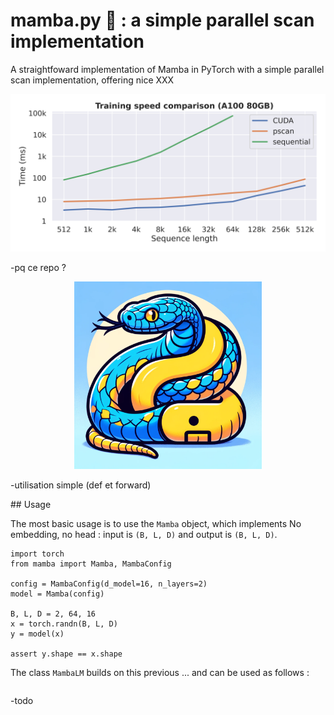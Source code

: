 # mamba.py 🐍 : a simple parallel scan implementation
A straightfoward implementation of Mamba in PyTorch with a simple parallel scan implementation, offering nice XXX

![speed comparison](img/speed_comparison.png)

-pq ce repo ?

<p align="center">
    <img src="img/logo.png" alt="Image Description" width="300" height="300" alt="python mamba"/>
</p>

-utilisation simple (def et forward)

## Usage

The most basic usage is to use the ```Mamba``` object, which implements 
No embedding, no head : input is ```(B, L, D)``` and output is ```(B, L, D)```.

```
import torch
from mamba import Mamba, MambaConfig

config = MambaConfig(d_model=16, n_layers=2)
model = Mamba(config)

B, L, D = 2, 64, 16
x = torch.randn(B, L, D)
y = model(x)

assert y.shape == x.shape
```

The class ```MambaLM``` builds on this previous ... and can be used as follows :

```

```

-todo
